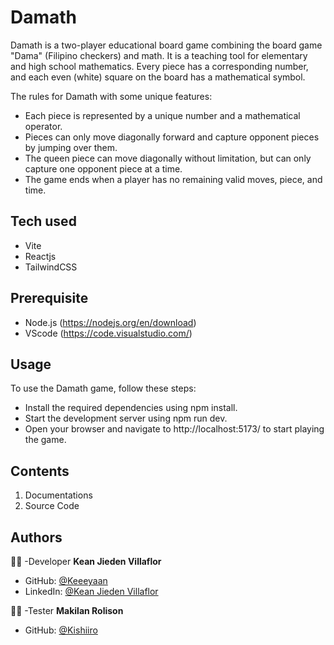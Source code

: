 # Damath
Damath is a two-player educational board game combining the board game "Dama" 
(Filipino checkers) and math. It is a teaching tool for elementary and high school mathematics. 
Every piece has a corresponding number, and each even (white) square on the board has a mathematical symbol.

The rules for Damath with some unique features:
- Each piece is represented by a unique number and a mathematical operator.
- Pieces can only move diagonally forward and capture opponent pieces by jumping over them.
- The queen piece can move diagonally without limitation, but can only capture one opponent piece at a time.
- The game ends when a player has no remaining valid moves, piece, and time.

## Tech used
- Vite
- Reactjs
- TailwindCSS

## Prerequisite
- Node.js (https://nodejs.org/en/download)
- VScode (https://code.visualstudio.com/)

## Usage
To use the Damath game, follow these steps:
- Install the required dependencies using npm install.
- Start the development server using npm run dev.
- Open your browser and navigate to http://localhost:5173/ to start playing the game. 


## Contents
1. Documentations
2. Source Code


## Authors
:man_student: -Developer **Kean Jieden Villaflor** 
 - GitHub: [@Keeeyaan](https://github.com/Keeeyaan)
 - LinkedIn: [@Kean Jieden Villaflor](https://www.linkedin.com/in/kean-jieden-villaflor-3a5970232/)

:man_student: -Tester **Makilan Rolison** 
 - GitHub: [@Kishiiro](https://github.com/Kishiiro)
